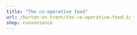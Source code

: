 ```yaml
---
title: "The co-operative food"
url: /burton-on-trent/the-co-operative-food-3/
shop: convenience
---
```

